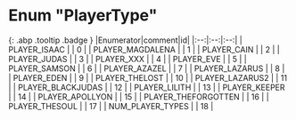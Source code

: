 # Enum "PlayerType"
[ ](#){: .abp .tooltip .badge }
|Enumerator|comment|id|
|:--:|:--:|:--:|
| PLAYER_ISAAC |  | 0 |
| PLAYER_MAGDALENA |  | 1 |
| PLAYER_CAIN |  | 2 |
| PLAYER_JUDAS |  | 3 |
| PLAYER_XXX |  | 4 |
| PLAYER_EVE |  | 5 |
| PLAYER_SAMSON |  | 6 |
| PLAYER_AZAZEL |  | 7 |
| PLAYER_LAZARUS |  | 8 |
| PLAYER_EDEN |  | 9 |
| PLAYER_THELOST |  | 10 |
| PLAYER_LAZARUS2 |  | 11 |
| PLAYER_BLACKJUDAS |  | 12 |
| PLAYER_LILITH |  | 13 |
| PLAYER_KEEPER |  | 14 |
| PLAYER_APOLLYON |  | 15 |
| PLAYER_THEFORGOTTEN |  | 16 |
| PLAYER_THESOUL |  | 17 |
| NUM_PLAYER_TYPES |  | 18 |